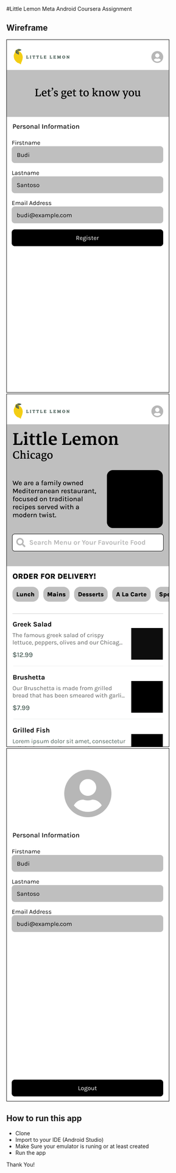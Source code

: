#Little Lemon Meta Android Coursera Assignment

## Wireframe
![OnBoarding Wireframe](https://github.com/thaufiqumardi/little-lemon-coursera-thaufiq/blob/main/Onboarding.png)
![Home Wireframe](https://github.com/thaufiqumardi/little-lemon-coursera-thaufiq/blob/main/HOME.png)
![Profile Wireframe](https://github.com/thaufiqumardi/little-lemon-coursera-thaufiq/blob/main/Profile.png)


## How to run this app
- Clone
- Import to your IDE (Android Studio)
- Make Sure your emulator is runing or at least created
- Run the app

Thank You!
